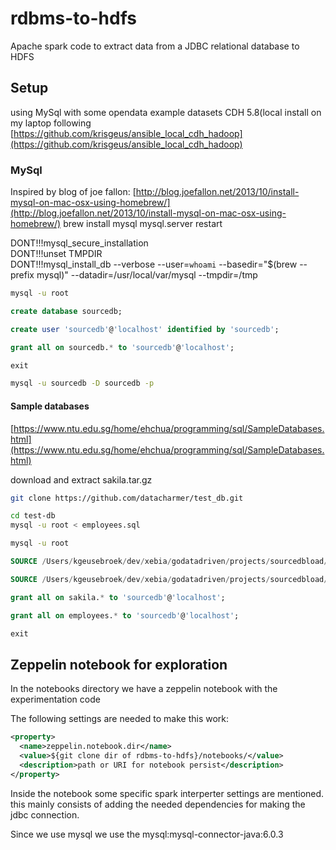 # rdbms-to-hdfs
Apache spark code to extract data from a JDBC relational database to HDFS

## Setup

using MySql with some opendata example datasets
CDH 5.8(local install on my laptop following [https://github.com/krisgeus/ansible_local_cdh_hadoop](https://github.com/krisgeus/ansible_local_cdh_hadoop)

### MySql
Inspired by blog of joe fallon: [http://blog.joefallon.net/2013/10/install-mysql-on-mac-osx-using-homebrew/](http://blog.joefallon.net/2013/10/install-mysql-on-mac-osx-using-homebrew/)
brew install mysql
mysql.server restart

DONT!!!mysql_secure_installation  
DONT!!!unset TMPDIR  
DONT!!!mysql_install_db --verbose --user=`whoami` --basedir="$(brew --prefix mysql)" --datadir=/usr/local/var/mysql --tmpdir=/tmp

```bash
mysql -u root
```

```sql
create database sourcedb;

create user 'sourcedb'@'localhost' identified by 'sourcedb';

grant all on sourcedb.* to 'sourcedb'@'localhost';

exit
```

```bash
mysql -u sourcedb -D sourcedb -p
```

#### Sample databases

[https://www.ntu.edu.sg/home/ehchua/programming/sql/SampleDatabases.html](https://www.ntu.edu.sg/home/ehchua/programming/sql/SampleDatabases.html)

download and extract sakila.tar.gz

```bash
git clone https://github.com/datacharmer/test_db.git

cd test-db
mysql -u root < employees.sql

mysql -u root
```

```sql
SOURCE /Users/kgeusebroek/dev/xebia/godatadriven/projects/sourcedbload/sampledb/sakila-db/sakila-schema.sql

SOURCE /Users/kgeusebroek/dev/xebia/godatadriven/projects/sourcedbload/sampledb/sakila-db/sakila-data.sql

grant all on sakila.* to 'sourcedb'@'localhost';

grant all on employees.* to 'sourcedb'@'localhost';

exit
```

## Zeppelin notebook for exploration

In the notebooks directory we have a zeppelin notebook with the experimentation code

The following settings are needed to make this work:

```xml
<property>
  <name>zeppelin.notebook.dir</name>
  <value>${git clone dir of rdbms-to-hdfs}/notebooks/</value>
  <description>path or URI for notebook persist</description>
</property>
```

Inside the notebook some specific spark interperter settings are mentioned.
this mainly consists of adding the needed dependencies for making the jdbc connection.

Since we use mysql we use the mysql:mysql-connector-java:6.0.3

```
